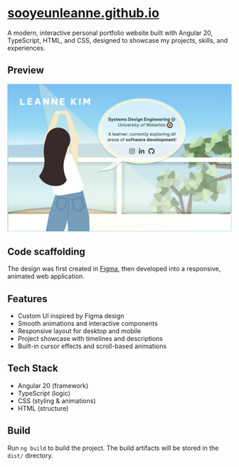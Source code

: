 # [sooyeunleanne.github.io](sooyeunleanne.github.io)

A modern, interactive personal portfolio website built with Angular 20, TypeScript, HTML, and CSS, designed to showcase my projects, skills, and experiences.

## Preview

![Website Preview](public/preview.png)

## Code scaffolding

The design was first created in [Figma](https://www.figma.com/design/26rVJG7bq6akExTgGVCuXs/sooyeunleanne.github.io?node-id=0-1&p=f&t=BFKndKSUmvtoDUTE-0), then developed into a responsive, animated web application.

## Features

- Custom UI inspired by Figma design
- Smooth animations and interactive components
- Responsive layout for desktop and mobile
- Project showcase with timelines and descriptions
- Built-in cursor effects and scroll-based animations

## Tech Stack

- Angular 20 (framework)
- TypeScript (logic)
- CSS (styling & animations)
- HTML (structure)

## Build

Run `ng build` to build the project. The build artifacts will be stored in the `dist/` directory.
